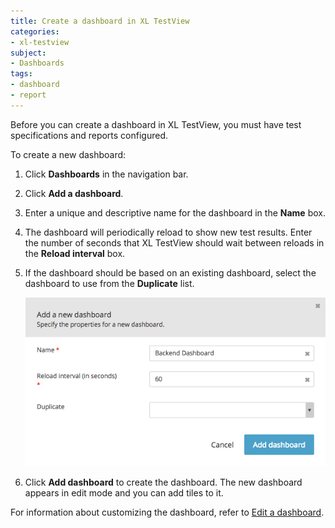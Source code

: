 ```yaml
---
title: Create a dashboard in XL TestView
categories:
- xl-testview
subject:
- Dashboards
tags:
- dashboard
- report
---
```


Before you can create a dashboard in XL TestView, you must have test specifications and reports configured.

To create a new dashboard:

1. Click **Dashboards** in the navigation bar.
2. Click **Add a dashboard**.
2. Enter a unique and descriptive name for the dashboard in the **Name** box.
3. The dashboard will periodically reload to show new test results. Enter the number of seconds that XL TestView should wait between reloads in the **Reload interval** box.
4. If the dashboard should be based on an existing dashboard, select the dashboard to use from the **Duplicate** list.

    ![Add a new dashboard](images/add-a-dashboard.png)

5. Click **Add dashboard** to create the dashboard. The new dashboard appears in edit mode and you can add tiles to it.

For information about customizing the dashboard, refer to [Edit a dashboard](/xl-testview/how-to/edit-a-dashboard.html).
